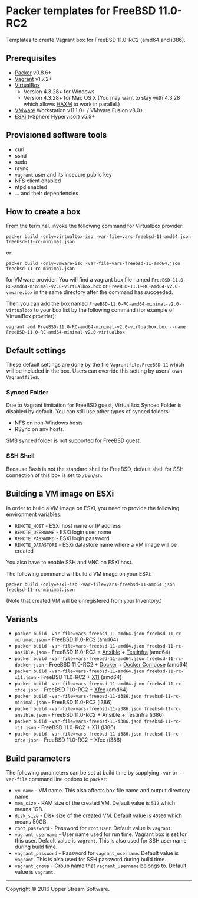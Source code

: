 # Packer templates for FreeBSD 11.0-RC2

Templates to create Vagrant box for FreeBSD 11.0-RC2 (amd64 and i386).

## Prerequisites

* [Packer] v0.8.6+
* [Vagrant] v1.7.2+
* [VirtualBox]
	* Version 4.3.28+ for Windows
	* Version 4.3.28+ for Mac OS X (You may want to stay with 4.3.28 which allows [HAXM] to work in parallel.)
* [VMware] Workstation v11.1.0+ / VMware Fusion v8.0+
* [ESXi] (vSphere Hypervisor) v5.5+

[ESXi]: http://www.vmware.com/products/vsphere-hypervisor
        "Free VMware vSphere Hypervisor, Free Virtualization (ESXi)"
[HAXM]: https://software.intel.com/en-us/android/articles/intel-hardware-accelerated-execution-manager
        "Intel&reg; Hardware Accelerated Execution Manager"
[Packer]: https://www.packer.io/ "Packer by HashiCorp"
[Vagrant]: https://www.vagrantup.com/ "Vagrant"
[VirtualBox]: https://www.virtualbox.org/ "Oracle VM VirtualBox"
[VMware]: http://www.vmware.com/ "VMware Virtualization for Desktop &amp; Server, Application, Public &amp; Hybrid Clouds"

## Provisioned software tools

* curl
* sshd
* sudo
* rsync
* `vagrant` user and its insecure public key
* NFS client enabled
* ntpd enabled
* ... and their dependencies

## How to create a box

From the terminal, invoke the following command for VirtualBox provider:

	packer build -only=virtualbox-iso -var-file=vars-freebsd-11-amd64.json freebsd-11-rc-minimal.json

or:

	packer build -only=vmware-iso -var-file=vars-freebsd-11-amd64.json freebsd-11-rc-minimal.json

for VMware provider.
You will find a vagrant box file named `FreeBSD-11.0-RC-amd64-minimal-v2.0-virtualbox.box` or
`FreeBSD-11.0-RC-amd64-v2.0-vmware.box` in the same directory after the command has succeeded.

Then you can add the box named `FreeBSD-11.0-RC-amd64-minimal-v2.0-virtualbox` to your box list
by the following command (for example of VirtualBox provider):

	vagrant add FreeBSD-11.0-RC-amd64-minimal-v2.0-virtualbox.box --name FreeBSD-11.0-RC-amd64-minimal-v2.0-virtualbox

## Default settings

These default settings are done by the file `Vagrantfile.FreeBSD-11` which will be included in the box.
Users can override this setting by users' own `Vagrantfile`s.

### Synced Folder

Due to Vagrant limitation for FreeBSD guest, VirtualBox Synced Folder is disabled by default.
You can still use other types of synced folders:

* NFS on non-Windows hosts
* RSync on any hosts.

SMB synced folder is not supported for FreeBSD guest.

### SSH Shell

Because Bash is not the standard shell for FreeBSD, default shell for SSH connection of this box
is set to `/bin/sh`.

## Building a VM image on ESXi

In order to build a VM image on ESXi, you need to provide the following environment variables:

* `REMOTE_HOST` - ESXi host name or IP address
* `REMOTE_USERNAME` - ESXi login user name
* `REMOTE_PASSWORD` - ESXi login password
* `REMOTE_DATASTORE` - ESXi datastore name where a VM image will be created

You also have to enable SSH and VNC on ESXi host.

The following command will build a VM image on your ESXi:

    packer build -only=esxi-iso -var-file=vars-freebsd-11-amd64.json freebsd-11-rc-minimal.json

(Note that created VM will be unregistered from your Inventory.)

## Variants

* `packer build -var-file=vars-freebsd-11-amd64.json freebsd-11-rc-minimal.json` - FreeBSD 11.0-RC2 (amd64)
* `packer build -var-file=vars-freebsd-11-amd64.json freebsd-11-rc-ansible.json` - FreeBSD 11.0-RC2 + [Ansible] + [Testinfra] (amd64)
* `packer build -var-file=vars-freebsd-11-amd64.json freebsd-11-rc-docker.json` - FreeBSD 11.0-RC2 + [Docker] + [Docker Compose] (amd64)
* `packer build -var-file=vars-freebsd-11-amd64.json freebsd-11-rc-x11.json` - FreeBSD 11.0-RC2 + [X11] (amd64)
* `packer build -var-file=vars-freebsd-11-amd64.json freebsd-11-rc-xfce.json` - FreeBSD 11.0-RC2 + [Xfce] (amd64)
* `packer build -var-file=vars-freebsd-11-i386.json freebsd-11-rc-minimal.json` - FreeBSD 11.0-RC2 (i386)
* `packer build -var-file=vars-freebsd-11-i386.json freebsd-11-rc-ansible.json` - FreeBSD 11.0-RC2 + Ansible + Testinfra (i386)
* `packer build -var-file=vars-freebsd-11-i386.json freebsd-11-rc-x11.json` - FreeBSD 11.0-RC2 + X11 (i386)
* `packer build -var-file=vars-freebsd-11-i386.json freebsd-11-rc-xfce.json` - FreeBSD 11.0-RC2 + Xfce (i386)

[Ansible]: https://www.ansible.com/ "Ansible is Simple IT Automation"
[Docker]: https://www.docker.com/ "Docker - Build, Ship and Run Any App, Anywhere"
[Docker Compose]: https://docs.docker.com/compose/ "Docker Compose - Docker Documentation"
[Testinfra]: https://testinfra.readthedocs.io/en/latest/ "Testinfra test your infrastructure &mdash; testinfra 1.4.1 documentation"
[X11]: https://www.x.org/wiki/ "X.Org"
[Xfce]: http://www.xfce.org/ "Xfce Desktop Environment"

## Build parameters

The following parameters can be set at build time by supplying `-var` or `-var-file` command line options to `packer`:

* `vm_name` - VM name.  This also affects box file name and output directory name.
* `mem_size` - RAM size of the created VM.  Default value is `512` which means 1GB.
* `disk_size` - Disk size of the created VM.  Default value is `40960` which means 50GB.
* `root_password` - Password for `root` user.  Default value is `vagrant`.
* `vagrant_username` - User name used for run time.  Vagrant box is set for this user.  Default value is `vagrant`.
  This is also used for SSH user name during build time.
* `vagrant_password` - Password for `vagrant_username`.  Default value is `vagrant`.
  This is also used for SSH password during build time.
* `vagrant_group` - Group name that `vagrant_username` belongs to.  Default value is `vagrant`.

- - -

Copyright &copy; 2016 Upper Stream Software.
